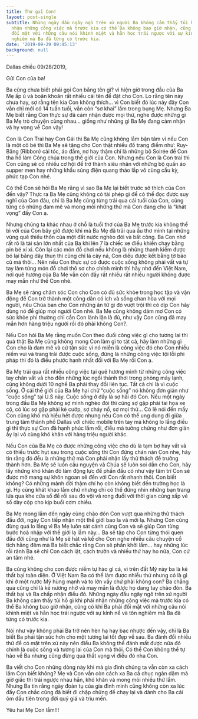 ```yaml
---
title: Thư gửi Con!
layout: post-single
subtitle: Những ngày đầu ngây ngô trên xứ người Ba không cảm thấy tủi hổ gì khi phải
  nhận những công việc mà trước kia có thể Ba không bao giờ nhận, cũng có khi Ba phải
  đối mặt với những câu nói khinh miệt và hằn học trái ngược với sự kính nể và tôn
  nghiêm mà Ba đã từng có trước kia.
date: '2019-09-29 09:45:13'
background: null
---
```


Dallas chiều 09/28/2019,

Gửi Con của ba!

Ba cũng chưa biết phải gọi Con bằng tên gì? vì hiện giờ trong đầu của Ba Mẹ ấp ủ và boăn khoăn rất nhiều cái tên để đặt cho Con. Lo rằng tên này chưa hay, sợ rằng tên kia Con không thích… vì Con biết đó lúc này đây Con vẫn chỉ mới có 14 tuần tuổi, vẫn còn “sơ khai” lắm trong bụng Mẹ. Nhưng Ba Mẹ biết rằng Con thực sự đã cảm nhận được mọi thứ, nghe được những gì Ba Mẹ trò chuyện cùng nhau… giống như những gì Ba Mẹ đang cảm nhận và hy vọng về Con vậy!

Con là Con Trai hay Con Gái thì Ba Mẹ cũng không lắm bận tâm vì nếu Con là một cô bé thì Ba Mẹ sẽ tặng cho Con thật nhiều đồ trang điểm như: Ruy-Băng (Ribbon) cài tóc, áo đầm, nơ hay thậm chí là những bộ Soirée để Con tha hồ làm Công chúa trong thế giới của Con. Nhưng nếu Con là Con trai thì Con cũng sẽ có nhiều cơ hội để trở thành siêu nhân với những bộ quần áo supper men hay những khẩu súng điện quang tháo lắp vô cùng cầu kỳ, phức tạp Con nhé. 

Có thể Con sẽ hỏi Ba Mẹ rằng vì sao Ba Mẹ lại biết trước sở thích của Con đến vậy? Thực ra Ba Mẹ cũng không có tài phép gì để có thể đọc được suy nghĩ của Con đâu, chỉ là Ba Mẹ cũng từng trải qua cái tuổi của Con, cũng từng có những đam mê và mong mỏi những thứ mà Con đang cho là “khát vọng” đấy Con ạ.

Nhưng chúng ta khác nhau ở chỗ là tuổi thơ của Ba Mẹ trước kia không thể bì với của Con bây giờ được khi mà Ba Mẹ đã trải qua ấu thơ mình tại những vùng quê thiếu thốn của một đất nước nghèo đói và bất công. Ba Con nhớ rất rõ là tài sản lớn nhất của Ba khi lên 7 là chiếc xe điều khiển chạy bằng pin bé xí xi. Còn lại các món đồ chơi nếu không là những thanh kiếm được bó lại bằng dây thun thì cũng chỉ là cây ná, Con diều được kết bằng tờ báo cũ mà thôi… Nên nếu Con thực sự có được cuộc sống không phải vất vả tự tay làm từng món đồ chơi thô sơ cho chính mình thì hãy nhớ đến Việt Nam, nơi quê hương của Ba Mẹ vẫn còn đấy rất nhiều rất nhiều người không được may mắn như thế Con nhé.

Ba Mẹ sẽ ráng chăm sóc Con cho Con có đủ sức khỏe trong học tập và vận động để Con trở thành một công dân có ích và sống chan hòa với mọi người, nếu Chúa ban cho Con những ân tứ gì đó vượt trội thì có dịp Con hãy dùng nó để giúp mọi người Con nhé. Ba Mẹ cũng không dám mơ Con có sức khỏe phi thường chỉ cần Con lành lặn là đủ, như vậy Con cũng đã may mắn hơn hàng triệu người rồi đó phải không Con?.

Nếu Con hỏi Ba Mẹ rằng muốn Con theo đuổi công việc gì cho tương lai thì quả thật Ba Mẹ cũng không mong Con làm gì to tát cả, hãy làm những gì Con cho là đam mê và cứ tận sức vì nó miễn là công việc đó cho Con nhiều niềm vui và trang trải được cuộc sống, đừng là những công việc tội lỗi phi pháp thì đó là điều phước hạnh nhất đối với Ba Mẹ rồi Con ạ.

Ba Mẹ trải qua rất nhiều công việc tại quê hương mình từ những công việc tay chân vất vả cho đến những lúc ngồi thảnh thơi trong phòng máy lạnh, cũng không dưới 10 nghề Ba phải thay đổi liên tục. Tất cả chỉ là vì cuộc sống. Ở cái thế giới của Ba Mẹ hai chữ “cuộc sống” nó không đơn giản như “cuộc sống” tại U.S này. Cuộc sống ở đấy là sợ hãi đó Con. Nếu một ngày trong đầu Ba Mẹ không sợ mình nghèo đói thì cũng sợ gặp phải tai họa xe cộ, có lúc sợ gặp phải kẻ cướp, sợ cháy nổ, sợ mọi thứ… Có lẽ nói đến mấy Con cũng khó mà hiểu hết được nhưng nếu Con có thể ung dung đi giữa trung tâm thành phố Dallas với chiếc mobile trên tay mà không lo lắng điều gì thì thực sự Con đã hạnh phúc lắm rồi, điều mà tưởng chừng như đơn giản ấy lại vô cùng khó khăn với hàng triệu người khác.

Nếu Con của Ba Mẹ có được những công việc cho dù là tạm bợ hay vất vả có thiếu trước hụt sau trong cuộc sống thì Con đừng chán nản Con nhe, hãy tin rằng đó đều là những thứ mà Con phải nhận lấy thử thách để trưởng thành hơn. Ba Mẹ sẽ luôn cầu nguyện và Chúa sẽ luôn soi dẫn cho Con, hãy lấy những khó khăn đó làm động lực để phấn đấu có như vậy tâm trí Con sẽ được mở mang sự khôn ngoan sẽ đến với Con rất nhanh thôi. Con biết không? Có những mảnh đời thậm chí họ còn không biết đến trường học là gì. Họ cũng khát khao lắm chứ nhưng chỉ có thể đứng nhìn những bạn trang lứa qua khe cửa sổ để rồi sau đó vội vã rong đuổi với thời gian cùng xấp vé số dày cộp cho kịp buổi cơm chiều.

Ba Mẹ mong lắm đến ngày cùng chào đón Con vượt qua những thử thách đầu đời, ngày Con tiếp nhận một thế giới bao la và mới lạ. Nhưng Con cũng đừng quá lo lắng vì Ba Mẹ luôn sát cánh cùng Con và sẽ giúp Con từng bước hoà nhập với thế giới lạ lẫm này… Ba sẽ tập cho Con từng thói quen đầu đời cũng như là Mẹ sẽ hát và kể cho Con nghe nhiều câu chuyện cổ tích hằng đêm mà Ba biết chắc rằng Con sẽ phấn khởi lắm… hay những lúc rỗi rảnh Ba sẽ chỉ Con cách lật, cách trườn và nhiều thứ hay ho nữa, Con cứ an tâm nhé.

Ba cũng không cho con được niềm tự hào gì cả, vì trên đất Mỹ này ba là kẻ thất bại toàn diện. Ở Việt Nam Ba có thể làm được nhiều thứ nhưng có là gì khi ở một nước Mỹ hùng mạnh và to lớn vầy chứ phải không con? Ba chẳng qua cũng chỉ là kẻ nương nhờ và may mắn là được họ dang tay chào đón. Ba thất bại và Ba chấp nhận điều đó. Những ngày đầu ngây ngô trên xứ người Ba không cảm thấy tủi hổ gì khi phải nhận những công việc mà trước kia có thể Ba không bao giờ nhận, cũng có khi Ba phải đối mặt với những câu nói khinh miệt và hằn học trái ngược với sự kính nể và tôn nghiêm mà Ba đã từng có trước kia.

Nói như vậy không phải Ba trở nên hèn hạ hay bạc nhược đến vậy, chỉ là Ba biết Ba phải tận sức hơn cho một tương lai tốt đẹp về sau. Ba đánh đổi nhiều thứ để có mặt trên xứ này nên điều Ba không thể đánh mất được nữa đó chính là cuộc sống và tương lai của Con mà thôi. Có thể Con không thể tự hào về Ba nhưng cũng đừng quá thất vọng vì điều đó nha Con.

Ba viết cho Con những dòng này khi mà gia đình chúng ta vẫn còn xa cách lắm Con biết không? Mẹ và Con vẫn còn cách xa Ba cả chục ngàn dặm mà giờ giấc thì trái ngược nhau hẳn, khó khăn và mong mỏi nhiều thứ lắm. Nhưng Ba tin rằng ngày đoàn tụ của gia đình mình cũng không còn xa lúc đấy Con chắc cũng đã biết đi chập chững để chạy lại và dành cho Ba cái ôm đầu tiên trong đời quý giá và trìu mến.

Yêu hai Mẹ Con lắm!!!